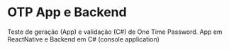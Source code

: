 # OTP App e Backend
Teste de geração (App) e validação (C#) de One Time Password. App em ReactNative e Backend em C# (console application)
